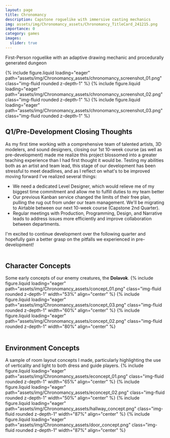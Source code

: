 ```yaml
---
layout: page
title: Chronomancy
description: Capstone roguelike with immersive casting mechanics
img: assets/img/Chronomancy_assets/Chronomancy_TitleCard_241215.png
importance: 0
category: games
images:
  slider: true 
---
```


<link rel="stylesheet" href="{{ '/assets/css/style.css' | relative_url }}">

First-Person roguelike with an adaptive drawing mechanic and procedurally generated dungeon

<swiper-container keyboard="true" scrollbar="true" rewind="true">
  <swiper-slide>{% include figure.liquid loading="eager" path="assets/img/Chronomancy_assets/chronomancy_screenshot_01.png" class="img-fluid rounded z-depth-1" %}</swiper-slide>
  <swiper-slide>{% include figure.liquid loading="eager" path="assets/img/Chronomancy_assets/chronomancy_screenshot_02.png" class="img-fluid rounded z-depth-1" %}</swiper-slide>
  <swiper-slide>{% include figure.liquid loading="eager" path="assets/img/Chronomancy_assets/chronomancy_screenshot_03.png" class="img-fluid rounded z-depth-1" %}</swiper-slide>
</swiper-container>
<br>
<h2>Q1/Pre-Development Closing Thoughts</h2>
As my first time working with a comprehensive team of talented artists, 3D modelers, and sound designers, closing our 1st 10-week course (as well as pre-development) made me realize this project blossomed into a greater teaching experience than I had first thought it would be. Testing my abilities both as an artist and team lead, this stage of our development has been stressful to meet deadlines, and as I reflect on what's to be improved moving forward I've realized several things:
<ul>
<li>We need a dedicated Level Designer, which would relieve me of my biggest time commitment and allow me to fulfill duties to my team better</li>
<li>Our previous Kanban service changed the limits of their free plan, pulling the rug out from under our team management. We'll be migrating to Airtable between our next 10-week course (Capstone 2nd Quarter).</li>
<li>Regular meetings with Production, Programming, Design, and Narrative leads to address issues more efficiently and improve collaboration between departments.</li>
</ul>
I'm excited to continue development over the following quarter and hopefully gain a better grasp on the pitfalls we experienced in pre-development!
<br>

<br>
<h2>Character Concepts</h2>
Some early concepts of our enemy creatures, the <strong>Dolavok</strong>.
<swiper-container keyboard="true" scrollbar="true" rewind="true">
  <swiper-slide align="center">{% include figure.liquid loading="eager" path="assets/img/Chronomancy_assets/concept_01.png" class="img-fluid rounded z-depth-1" width="53%" align="center" %}</swiper-slide>
  <swiper-slide align="center">{% include figure.liquid loading="eager" path="assets/img/Chronomancy_assets/concept_03.png" class="img-fluid rounded z-depth-1" width="60%" align="center" %}</swiper-slide>
  <swiper-slide align="center">{% include figure.liquid loading="eager" path="assets/img/Chronomancy_assets/concept_02.png" class="img-fluid rounded z-depth-1" width="80%" align="center" %}</swiper-slide>
</swiper-container>
<br>

<br>
<h2>Environment Concepts</h2>
A sample of room layout concepts I made, particularly highlighting the use of verticality and light to both dress and guide players.
<swiper-container keyboard="true" scrollbar="true" rewind="true">
  <swiper-slide align="center">{% include figure.liquid loading="eager" path="assets/img/Chronomancy_assets/econcept_01.png" class="img-fluid rounded z-depth-1" width="65%" align="center" %}</swiper-slide>
  <swiper-slide align="center">{% include figure.liquid loading="eager" path="assets/img/Chronomancy_assets/econcept_02.png" class="img-fluid rounded z-depth-1" width="50%" align="center" %}</swiper-slide>
  <swiper-slide align="center">{% include figure.liquid loading="eager" path="assets/img/Chronomancy_assets/hallway_concept.png" class="img-fluid rounded z-depth-1" width="87%" align="center" %}</swiper-slide>
  <swiper-slide align="center">{% include figure.liquid loading="eager" path="assets/img/Chronomancy_assets/door_concept.png" class="img-fluid rounded z-depth-1" width="87%" align="center" %}</swiper-slide>
</swiper-container>
<br>

<!--
<br>
<div align="center"><button class="theme-button" onclick="window.location.href='https://pjheric.itch.io/project-ether';">View Itch Page</button></div>
<br>
-->